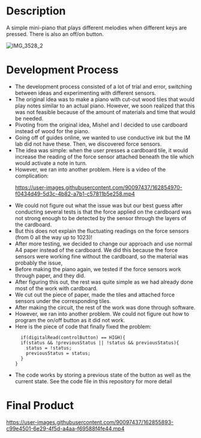 # Description
A simple mini-piano that plays different melodies when different keys are pressed. There is also an off/on button.

![IMG_3528_2](https://user-images.githubusercontent.com/90097437/162854311-e2069468-886e-439e-a72f-f410160f579a.jpg)

# Development Process
<ul>
  <li>The development process consisted of a lot of trial and error, switching between ideas and experimenting with different sensors. </li>
  <li>The original idea was to make a piano with cut-out wood tiles that would play notes similar to an actual piano.
    However, we soon realized that this was not feasible because of the amount of materials and time that would be needed. </li>
  <li>Pivoting from the original idea, Mishel and I decided to use cardboard instead of wood for the piano.</li>
  <li>Going off of guides online, we wanted to use conductive ink but the IM lab did not have these. Then, we discovered force sensors.</li>
  <li>The idea was simple: when the user presses a cardboard tile, it would increase the reading of the force sensor attached beneath the tile which would activate a note in turn.</li>
  <li>However, we ran into another problem. Here is a video of the complication: </li>
  
  

https://user-images.githubusercontent.com/90097437/162854970-f0434d49-5d3c-4b82-a7b1-c57811b5e258.mp4

  <li>We could not figure out what the issue was but our best guess after conducting several tests is that the force applied on the cardboard was not strong enough to be detected by the sensor through the layers of the cardboard. </li>
  <li>But this does not explain the fluctuating readings on the force sensors (from 0 all the way up to 1023)!</li>
  <li>After more testing, we decided to change our approach and use normal A4 paper instead of the cardboard. We did this because the force sensors were working fine without the cardboard, so the material was probably the issue,</li>
  <li>Before making the piano again, we tested if the force sensors work through paper, and they did. </li>
  <li>After figuring this out, the rest was quite simple as we had already done most of the work with cardboard. </li>
  <li>We cut out the piece of paper, made the tiles and attached force sensors under the corresponding tiles. </li>
  <li>After making the circuit, the rest of the work was done through software.</li>
  <li>However, we ran into another problem. We could not figure out how to program the on/off button as it did not work.</li>
  <li>Here is the piece of code that finally fixed the problem: </li>
  
  ````
    if(digitalRead(controlButton) == HIGH){
    if(status && !previousStatus || !status && previousStatus){
      status = !status;
      previousStatus = status;
    }
  }
  ````
  
  <li>The code works by storing a previous state of the button as well as the current state. See the code file in this repository for more detail</li>
</ul>

# Final Product

https://user-images.githubusercontent.com/90097437/162855893-c99e4501-6e29-4f5d-a4aa-f69588f4fe44.mp4


